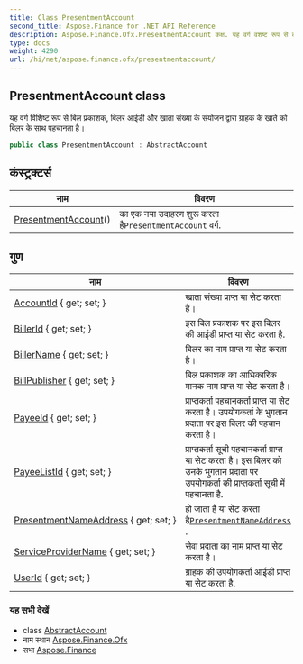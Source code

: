 ```yaml
---
title: Class PresentmentAccount
second_title: Aspose.Finance for .NET API Reference
description: Aspose.Finance.Ofx.PresentmentAccount कक्ष. यह वर्ग वशष्ट रूप से बल प्रकशक बलर आईड और खत संख्य के संयजन द्वर ग्रहक के खते क बलर के सथ पहचनत है
type: docs
weight: 4290
url: /hi/net/aspose.finance.ofx/presentmentaccount/
---
```

## PresentmentAccount class

यह वर्ग विशिष्ट रूप से बिल प्रकाशक, बिलर आईडी और खाता संख्या के संयोजन द्वारा ग्राहक के खाते को बिलर के साथ पहचानता है।

```csharp
public class PresentmentAccount : AbstractAccount
```

## कंस्ट्रक्टर्स

| नाम | विवरण |
| --- | --- |
| [PresentmentAccount](presentmentaccount/)() | का एक नया उदाहरण शुरू करता है`PresentmentAccount` वर्ग. |

## गुण

| नाम | विवरण |
| --- | --- |
| [AccountId](../../aspose.finance.ofx/presentmentaccount/accountid/) { get; set; } | खाता संख्या प्राप्त या सेट करता है। |
| [BillerId](../../aspose.finance.ofx/presentmentaccount/billerid/) { get; set; } | इस बिल प्रकाशक पर इस बिलर की आईडी प्राप्त या सेट करता है. |
| [BillerName](../../aspose.finance.ofx/presentmentaccount/billername/) { get; set; } | बिलर का नाम प्राप्त या सेट करता है। |
| [BillPublisher](../../aspose.finance.ofx/presentmentaccount/billpublisher/) { get; set; } | बिल प्रकाशक का आधिकारिक मानक नाम प्राप्त या सेट करता है। |
| [PayeeId](../../aspose.finance.ofx/presentmentaccount/payeeid/) { get; set; } | प्राप्तकर्ता पहचानकर्ता प्राप्त या सेट करता है। उपयोगकर्ता के भुगतान प्रदाता पर इस बिलर की पहचान करता है। |
| [PayeeListId](../../aspose.finance.ofx/presentmentaccount/payeelistid/) { get; set; } | प्राप्तकर्ता सूची पहचानकर्ता प्राप्त या सेट करता है। इस बिलर को उनके भुगतान प्रदाता पर उपयोगकर्ता की प्राप्तकर्ता सूची में पहचानता है. |
| [PresentmentNameAddress](../../aspose.finance.ofx/presentmentaccount/presentmentnameaddress/) { get; set; } | हो जाता है या सेट करता है[`PresentmentNameAddress`](./presentmentnameaddress/) . |
| [ServiceProviderName](../../aspose.finance.ofx/presentmentaccount/serviceprovidername/) { get; set; } | सेवा प्रदाता का नाम प्राप्त या सेट करता है। |
| [UserId](../../aspose.finance.ofx/presentmentaccount/userid/) { get; set; } | ग्राहक की उपयोगकर्ता आईडी प्राप्त या सेट करता है. |

### यह सभी देखें

* class [AbstractAccount](../abstractaccount/)
* नाम स्थान [Aspose.Finance.Ofx](../../aspose.finance.ofx/)
* सभा [Aspose.Finance](../../)


